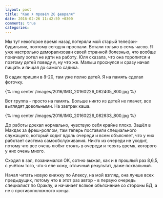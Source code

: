 ```yaml
---
layout: post
title: "Как я провёл 26 февраля"
date: 2016-02-26 11:42:59 +0300
comments: true
categories: 
---
```

Мы тут некоторое время назад потеряли мой старый телефон-будильник, поэтому сегодня проспали. Встали только в семь часов. Я уже настролько деморализован своей странной болезнью, что вообще поначалу хотел не идти на работу. Юля сказала, что она торопится и поэтому детей поведу я, ну что же. Малыш проснулся и сразу начал пищать и пищал до самого садика.

В садик пришли в 8-20, там уже полно детей. Я на память сделал фоточку.

{% img center /images/2016/IMG_20160226_082405_800.jpg %}

Вот группа - просто на память. Больше никто из детей не плачет, все выглядят довольными. На завтрак каша.

{% img center /images/2016/IMG_20160226_082633_800.jpg %}

До работы доехал нормально, чувствую себя крайне плохо. Зашёл в Макдак за фреш-роллом, там теперь поставили специального служащего, который ходит вдоль очереди и всем объясняет, что у них работает система самообслуживания. Никто из очереди не уходит, потому что все очень любят стоять в очереди и терять время, которого у них очень много.

Сходил в зал, позанимался ОК, сотню выжал, как и в прошлый раз 8,6,5, с учётом того, что я еле хожу, отличный результат, даже похвальный.

Начал читать новую книжку по Апексу, на мой взгляд, она лучше всех предыдущих, потому что в этот раз автор - в первую очередь специалист по Ораклу, и начинает всякое объяснение со стороны БД, а не с противоположного конца.